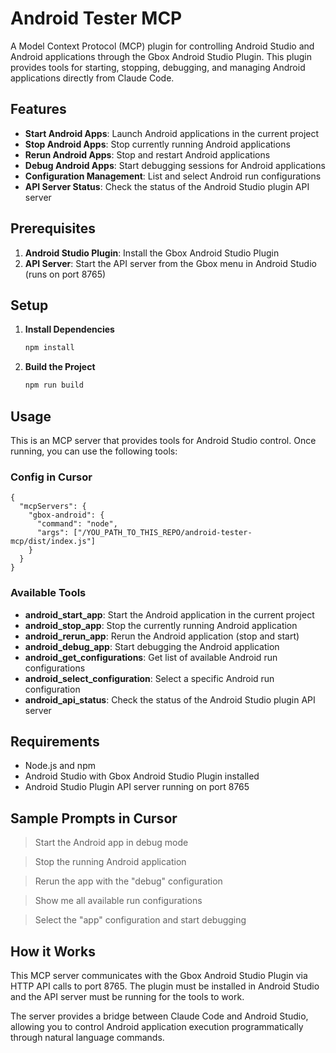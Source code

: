 # Android Tester MCP

A Model Context Protocol (MCP) plugin for controlling Android Studio and Android applications through the Gbox Android Studio Plugin. This plugin provides tools for starting, stopping, debugging, and managing Android applications directly from Claude Code.

## Features

- **Start Android Apps**: Launch Android applications in the current project
- **Stop Android Apps**: Stop currently running Android applications
- **Rerun Android Apps**: Stop and restart Android applications
- **Debug Android Apps**: Start debugging sessions for Android applications
- **Configuration Management**: List and select Android run configurations
- **API Server Status**: Check the status of the Android Studio plugin API server

## Prerequisites

1. **Android Studio Plugin**: Install the Gbox Android Studio Plugin
2. **API Server**: Start the API server from the Gbox menu in Android Studio (runs on port 8765)

## Setup

1. **Install Dependencies**
   ```bash
   npm install
   ```

2. **Build the Project**
   ```bash
   npm run build
   ```

## Usage

This is an MCP server that provides tools for Android Studio control. Once running, you can use the following tools:

### Config in Cursor

```
{
  "mcpServers": {
    "gbox-android": {
      "command": "node",
      "args": ["/YOU_PATH_TO_THIS_REPO/android-tester-mcp/dist/index.js"]
    }
  }
}
```

### Available Tools

- **android_start_app**: Start the Android application in the current project
- **android_stop_app**: Stop the currently running Android application
- **android_rerun_app**: Rerun the Android application (stop and start)
- **android_debug_app**: Start debugging the Android application
- **android_get_configurations**: Get list of available Android run configurations
- **android_select_configuration**: Select a specific Android run configuration
- **android_api_status**: Check the status of the Android Studio plugin API server

## Requirements

- Node.js and npm
- Android Studio with Gbox Android Studio Plugin installed
- Android Studio Plugin API server running on port 8765

## Sample Prompts in Cursor

> Start the Android app in debug mode

> Stop the running Android application

> Rerun the app with the "debug" configuration

> Show me all available run configurations

> Select the "app" configuration and start debugging

## How it Works

This MCP server communicates with the Gbox Android Studio Plugin via HTTP API calls to port 8765. The plugin must be installed in Android Studio and the API server must be running for the tools to work.

The server provides a bridge between Claude Code and Android Studio, allowing you to control Android application execution programmatically through natural language commands.
